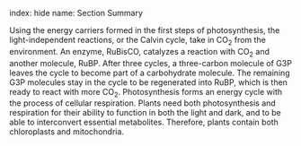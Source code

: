 index: hide
name: Section Summary

Using the energy carriers formed in the first steps of photosynthesis, the light-independent reactions, or the Calvin cycle, take in CO<sub>2</sub> from the environment. An enzyme, RuBisCO, catalyzes a reaction with CO<sub>2</sub> and another molecule, RuBP. After three cycles, a three-carbon molecule of G3P leaves the cycle to become part of a carbohydrate molecule. The remaining G3P molecules stay in the cycle to be regenerated into RuBP, which is then ready to react with more CO<sub>2</sub>. Photosynthesis forms an energy cycle with the process of cellular respiration. Plants need both photosynthesis and respiration for their ability to function in both the light and dark, and to be able to interconvert essential metabolites. Therefore, plants contain both chloroplasts and mitochondria.
